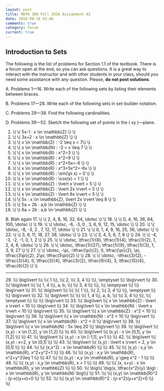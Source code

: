 ```yaml
---
layout: post
title: MATH 300 Fall 2018 Assignment 01
date: 2018-08-16 01:46
comments: true
category: forum
current: true
---
```


## Introduction to Sets

<div class="alert alert-info">
The following is the list of problems for Section 1.1 of the textbook.  There is a forum open at the end, so you can ask questions.  It is a great way to interact with the instructor and with other students in your class, should you need some assistance with any question. Please, <strong>do not post solutions</strong>.
</div>

A. Problems 1—16.  Write each of the following sets by listing their elements between braces.

B. Problems 17—28.  Write each of the following sets in set-builder notation.

C. Problems 29—38.  Find the following cardinalities.

D. Problems 39—52.  Sketch the following set of points in the \( xy \)—plane.

1. \\( \\{ 5x-1 : x \in \mathbb{Z} \\} \\)
2. \\( \\{ 3x+2 : x \in \mathbb{Z} \\} \\)
3. \\( \\{ x \in \mathbb{Z} : -2 \leq x < 7\\} \\)
4. \\( \\{ x \in \mathbb{N} : -2 < x \leq 7 \\} \\)
5. \\( \\{ x \in \mathbb{R} : x^2=3 \\} \\)
6. \\( \\{ x \in \mathbb{R} : x^2=9 \\} \\)
7. \\( \\{ x \in \mathbb{R} : x^2+5x=-6 \\} \\)
8. \\( \\{ x \in \mathbb{R} : x^3+5x^2=-6x \\} \\)
9. \\( \\{ x \in \mathbb{R} : \sin(\pi x) = 0 \\} \\)
10. \\( \\{ x \in \mathbb{R} : \cos(x) = 1 \\} \\)
11. \\( \\{ x \in \mathbb{Z} : \lvert x \rvert < 5 \\} \\)
12. \\( \\{ x \in \mathbb{Z} : \lvert 2x \rvert < 5 \\} \\)
13. \\( \\{ x \in \mathbb{Z} : \lvert 6x \rvert < 5 \\} \\)
14. \\( \\{ 5x : x \in \mathbb{Z}, \lvert 2x \rvert \leq 8 \\} \\)
15. \\( \\{ 5a + 2b : a,b \in \mathbb{Z} \\} \\)
16. \\( \\{ 6a + 2b : a,b \in \mathbb{Z} \\} \\) 

 B. Blah again
17. \\( \\{ 2, 4, 8, 16, 32, 64, \dotsc \\} \\)
18. \\( \\{ 0, 4, 16, 36, 64, 100, \dotsc \\} \\)
19. \\( \\{ \dotsc, -6, -3, 0 , 3, 6, 9, 12, 15, \dotsc \\} \\)
20. \\( \\{ \dotsc, -8, -3, 2 , 7, 12, 17, \dotsc \\} \\)
21. \\( \\{ 0, 1, 4, 9, 16, 25, 36, \dotsc \\} \\)
22. \\( \\{ 3, 6, 11, 18, 27, 38, \dotsc \\} \\)
23. \\( \\{ 3, 4, 5, 6, 7, 8 \\} \\)
24. \\( \\{ -4, -3, -2, -1, 0, 1, 2 \\} \\)
25. \\( \\{ \dotsc, \tfrac{1}{8}, \tfrac{1}{4}, \tfrac{1}{2}, 1, 2, 4, 8, \dotsc \\} \\)
26. \\( \\{ \dotsc, \tfrac{1}{27}, \tfrac{1}{9}, \tfrac{1}{3}, 1, 3, 9, 27 \\} \\)
27. \\( \\{ \dotsc, -\pi, -\tfrac{\pi}{2}, 0, \tfrac{\pi}{2}, \pi, \tfrac{3\pi}{2}, 2\pi, \tfrac{5\pi}{2} \\} \\)
28. \\( \\{ \dotsc, -\tfrac{3}{2}, -\tfrac{3}{4}, 0, \tfrac{3}{4}, \tfrac{3}{2}, \tfrac{9}{4}, 3, \tfrac{15}{4}, \tfrac{9}{2} \\} \\) 

 <hr/>
29. \\( \big\lvert \\{ \\{ 1 \\}, \\{ 2, \\{ 3, 4 \\} \\}, \emptyset \\} \big\rvert \\)
30. \\( \big\lvert \\{ \\{ 1, 4 \\}, a, b, \\{ \\{ 3, 4 \\} \\}, \\{ \emptyset \\} \\} \big\rvert \\)
31. \\( \big\lvert \\{ \\{ \\{ 1 \\}, \\{ 2, \\{ 3, 4 \\} \\}, \emptyset \\} \\} \big\rvert \\)
32. \\( \big\lvert \\{ \\{ \\{ 1, 4 \\}, a, b, \\{ \\{ 3, 4 \\} \\}, \\{ \emptyset \\} \\} \\} \big\rvert \\)
33. \\( \big\lvert \\{ x \in \mathbb{Z} : \lvert x \rvert < 10 \\} \big\rvert \\)
34. \\( \big\lvert \\{ x \in \mathbb{N} : \lvert x \rvert < 10 \\} \big\rvert \\)
35. \\( \big\lvert \\{ x \in \mathbb{Z} : x^2 < 10 \\} \big\rvert \\)
36. \\( \big\lvert \\{ x \in \mathbb{N} : x^2 < 10 \\} \big\rvert \\)
37. \\( \big\lvert \\{ x \in \mathbb{N} : x^2 < 0 \\} \big\rvert \\)
38. \\( \big\lvert \\{ x \in \mathbb{N} : 5x \leq 20 \\} \big\rvert \\) 
39. \\( \big\lvert \\{ (x,y) : x \in [1,2], y \in [1,2] \\} \\)
40. \\( \big\lvert \\{ (x,y) : x \in [0,1], y \in [1,2] \\} \\)
41. \\( \big\lvert \\{ (x,y) : x \in [-1,1], y=1 \\} \\)
42. \\( \big\lvert \\{ (x,y) : x=2, y \in [0,1] \\} \\)
43. \\( \big\lvert \\{ (x,y) : \lvert x \rvert = 2, y \in [0,1] \\} \\)
44. \\( \\{ (x,x^2) : x \in \mathbb{R} \\} \\)
45. \\( \\{ (x,y) : x,y \in \mathbb{R}, x^2+y^2=1 \\} \\)
46. \\( \\{ (x,y) : x,y \in \mathbb{R}, x^2+y^2\leq 1 \\} \\)
47. \\( \\{ (x,y) : x,y \in \mathbb{R}, y \geq x^2 - 1 \\} \\)
48. \\( \\{ (x,y) : x,y \in \mathbb{R}, x > 1 \\} \\)
49. \\( \\{ (x, x+y) : x \in \mathbb{R}, y \in \mathbb{Z} \\} \\)
50. \\( \big\\{ \big(x, \tfrac{x^2}{y} \big) : x \in \mathbb{R}, y \in \mathbb{N} \big\\} \\)
51. \\( \\{ (x,y) \in \mathbb{R}^2 : (y-x)(y+x)=0 \\} \\)
52. \\( \\{ (x,y) \in \mathbb{R}^2 : (y-x^2)(y+x^2)=0 \\} \\)




